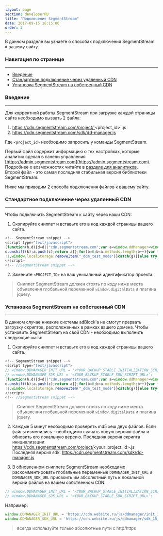 ```yaml
---
layout: page
section: developerRU
title: "Подключение SegmentStream"
date: 2017-09-15 18:15:00
order: 3
---
```


В данном разделе вы узнаете о способах подключения SegmentStream к вашему сайту.

### Навигация по странице
------
<ul class="page-navigation">
  <li><a href="#0">Введение</a></li>
  <li><a href="#1">Стандартное подключение через удаленный CDN</a></li>
  <li><a href="#2">Установка SegmentStream на собственный CDN</a></li>
</ul>

### <a name="0"></a>Введение
------
Для корректной работы SegmentStream при загрузке каждой страницы сайта необходимо вызвать 2 файла:
 1. https://cdn.segmentstream.com/project/`<project_id>`.js
 2. https://cdn.segmentstream.com/sdk/dd-manager.js

Где `<project_id>` необходимо запросить у команды SegmentStream.

Первый файл содержит информацию о тех настройках, которые аналитик сделал в панели управления [https://admin.segmentstream.com](https://admin.segmentstream.com). Подробнее о возможностях читайте в [разделе для аналитиков](/ru/for-analyst/index).<br/>
Второй файл - это самая последняя стабильная версия библиотеки SegmentStream.

Ниже мы приводим 2 способа подключения файлов к вашему сайту.


### <a name="1"></a>Стандартное подключение через удаленный CDN
------
Чтобы подключить SegmentStream к сайту через наши CDN:

1. Скопируйте сниппет и вставьте его в код каждой страницы вашего сайта.
```JavaScript
<!-- SegmentStream snippet -->
<script type="text/javascript">
(function(h,d){d=d||"cdn.segmentstream.com";var a=window.ddManager=window.ddManager||[];window.ddListener=window.ddListener||[];var b=window.digitalData=window.digitalData||{};b.events=b.events||[];b.changes=b.changes||[];if(!a.initialize)if(a.invoked)window.console&&console.error&&console.error("SegmentStream snippet included twice.");else{a.invoked=!0;a.methods="initialize addIntegration persist unpersist on once off setConsent".split(" ");a.factory=function(k){return function(){var c=Array.prototype.slice.call(arguments);
c.unshift(k);a.push(c);return a}};for(b=0;b<a.methods.length;b++){var f=a.methods[b];a[f]=a.factory(f)}a.load=function(a){var c=document.createElement("script");c.type="text/javascript";c.charset="utf-8";c.async=!0;c.src=a;a=document.getElementsByTagName("script")[0];a.parentNode.insertBefore(c,a)};a.loadProject=function(b){var c=window.location.search;if(0<=c.indexOf("ddm_test_mode=1"))try{var e=!0;window.localStorage.setItem("_ddm_test_mode","1")}catch(g){}else if(0<=c.indexOf("ddm_test_mode=0"))try{e=
!1,window.localStorage.removeItem("_ddm_test_mode")}catch(g){}else try{e="1"===window.localStorage.getItem("_ddm_test_mode")}catch(g){}e?a.load(window.DDMANAGER_TESTMODE_INIT_URL||"https://api.segmentstream.com/v1/ddm-initialization/"+b+".js"):a.load(window.DDMANAGER_INIT_URL||"https://"+d+"/project/"+b+".js")};a.CDN_DOMAIN=d;a.SNIPPET_VERSION="1.0.11";a.loadProject(h)}})("<PROJECT_ID>");
</script>
<!-- //SegmentStream snippet -->
```

2. Замените `<PROJECT_ID>` на ваш уникальный идентификатор проекта.

>Сниппет SegmentStream должен стоять по коду ниже места объявления глобальной переменной `window.digitalData` и плагина jquery.

### <a name="2"></a>Установка SegmentStream на собственный CDN
------
В данном случае никакие системы adBlock'а не смогут прервать загрузку скриптов, расположенных в рамках вашего домена.
Чтобы установить SegmentStream на свой CDN - необходимо выполнить следующие шаги:

1. Скопируйте сниппет и вставьте его в код каждой страницы вашего сайта.
```JavaScript
<!-- SegmentStream snippet -->
<script type="text/javascript">
// window.DDMANAGER_INIT_URL = '<YOUR_BACKUP_STABLE_INITIALIZATION_SCRIPT_URL>';
// window.DDMANAGER_SDK_URL = '<YOUR_BACKUP_STABLE_SDK_SCRIPT_URL>';
(function(h,d){d=d||"cdn.segmentstream.com";var a=window.ddManager=window.ddManager||[];window.ddListener=window.ddListener||[];var b=window.digitalData=window.digitalData||{};b.events=b.events||[];b.changes=b.changes||[];if(!a.initialize)if(a.invoked)window.console&&console.error&&console.error("SegmentStream snippet included twice.");else{a.invoked=!0;a.methods="initialize addIntegration persist unpersist on once off setConsent".split(" ");a.factory=function(k){return function(){var c=Array.prototype.slice.call(arguments);
c.unshift(k);a.push(c);return a}};for(b=0;b<a.methods.length;b++){var f=a.methods[b];a[f]=a.factory(f)}a.load=function(a){var c=document.createElement("script");c.type="text/javascript";c.charset="utf-8";c.async=!0;c.src=a;a=document.getElementsByTagName("script")[0];a.parentNode.insertBefore(c,a)};a.loadProject=function(b){var c=window.location.search;if(0<=c.indexOf("ddm_test_mode=1"))try{var e=!0;window.localStorage.setItem("_ddm_test_mode","1")}catch(g){}else if(0<=c.indexOf("ddm_test_mode=0"))try{e=
!1,window.localStorage.removeItem("_ddm_test_mode")}catch(g){}else try{e="1"===window.localStorage.getItem("_ddm_test_mode")}catch(g){}e?a.load(window.DDMANAGER_TESTMODE_INIT_URL||"https://api.segmentstream.com/v1/ddm-initialization/"+b+".js"):a.load(window.DDMANAGER_INIT_URL||"https://"+d+"/project/"+b+".js")};a.CDN_DOMAIN=d;a.SNIPPET_VERSION="1.0.11";a.loadProject(h)}})("<PROJECT_ID>","<CDN_DOMAIN>");
</script>
<!-- //SegmentStream snippet -->
```
>Сниппет SegmentStream должен стоять по коду ниже места объявления глобальной переменной `window.digitalData` и плагина jquery.

2. Каждые 5 минут необходимо проверять md5 хеш двух файлов. Если файлы изменились - необходимо скачать новую версию файла и обновить его локальную версию.
Последняя версия скрипта инициализации:
https://cdn.segmentstream.com/project/<your_project_id>.js
Последняя версия sdk:
https://cdn.segmentstream.com/sdk/dd-manager.js

3. В обновленном сниппете SegmentStream необходимо раскомментировать глобальные переменные `DDMANAGER_INIT_URL` и `DDMANAGER_SDK_URL` присвоить им абсолютный путь к локальной версии файлов на вашем собственном CDN.
```JavaScript
// window.DDMANAGER_INIT_URL = '<YOUR_BACKUP_STABLE_INITIALIZATION_SCRIPT_URL>';
// window.DDMANAGER_SDK_URL = '<YOUR_BACKUP_STABLE_SDK_SCRIPT_URL>';
```
Например:
```JavaScript
window.DDMANAGER_INIT_URL = 'https://cdn.website.ru/js/ddmanager/init_15_05_2017.js';
window.DDMANAGER_SDK_URL = 'https://cdn.website.ru/js/ddmanager/sdk_15_05_2017.js';
```
>всегда используйте только абсолютные пути c http/https
